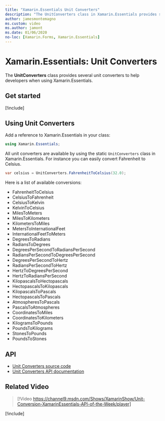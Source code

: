 ```yaml
---
title: "Xamarin.Essentials Unit Converters"
description: "The UnitConverters class in Xamarin.Essentials provides several unit converters to help developers when using Xamarin.Essentials."
author: jamesmontemagno
ms.custom: video
ms.author: jamont
ms.date: 01/06/2020
no-loc: [Xamarin.Forms, Xamarin.Essentials]
---
```


# Xamarin.Essentials: Unit Converters

The **UnitConverters** class provides several unit converters to help developers when using Xamarin.Essentials.

## Get started

[!include[](~/essentials/includes/get-started.md)]

## Using Unit Converters

Add a reference to Xamarin.Essentials in your class:

```csharp
using Xamarin.Essentials;
```

All unit converters are available by using the static `UnitConverters` class in Xamarin.Essentials. For instance you can easily convert Fahrenheit to Celsius.

```csharp
var celsius = UnitConverters.FahrenheitToCelsius(32.0);
```

Here is a list of available conversions:

- FahrenheitToCelsius
- CelsiusToFahrenheit
- CelsiusToKelvin
- KelvinToCelsius
- MilesToMeters
- MilesToKilometers
- KilometersToMiles
- MetersToInternationalFeet
- InternationalFeetToMeters
- DegreesToRadians
- RadiansToDegrees
- DegreesPerSecondToRadiansPerSecond
- RadiansPerSecondToDegreesPerSecond
- DegreesPerSecondToHertz
- RadiansPerSecondToHertz
- HertzToDegreesPerSecond
- HertzToRadiansPerSecond
- KilopascalsToHectopascals
- HectopascalsToKilopascals
- KilopascalsToPascals
- HectopascalsToPascals
- AtmospheresToPascals
- PascalsToAtmospheres
- CoordinatesToMiles
- CoordinatesToKilometers
- KilogramsToPounds
- PoundsToKilograms
- StonesToPounds
- PoundsToStones

## API

- [Unit Converters source code](https://github.com/xamarin/Essentials/tree/main/Xamarin.Essentials/Types/UnitConverters.shared.cs)
- [Unit Converters API documentation](xref:Xamarin.Essentials.UnitConverters)

## Related Video

> [!Video https://channel9.msdn.com/Shows/XamarinShow/Unit-Conversion-XamarinEssentials-API-of-the-Week/player]

[!include[](~/essentials/includes/xamarin-show-essentials.md)]

